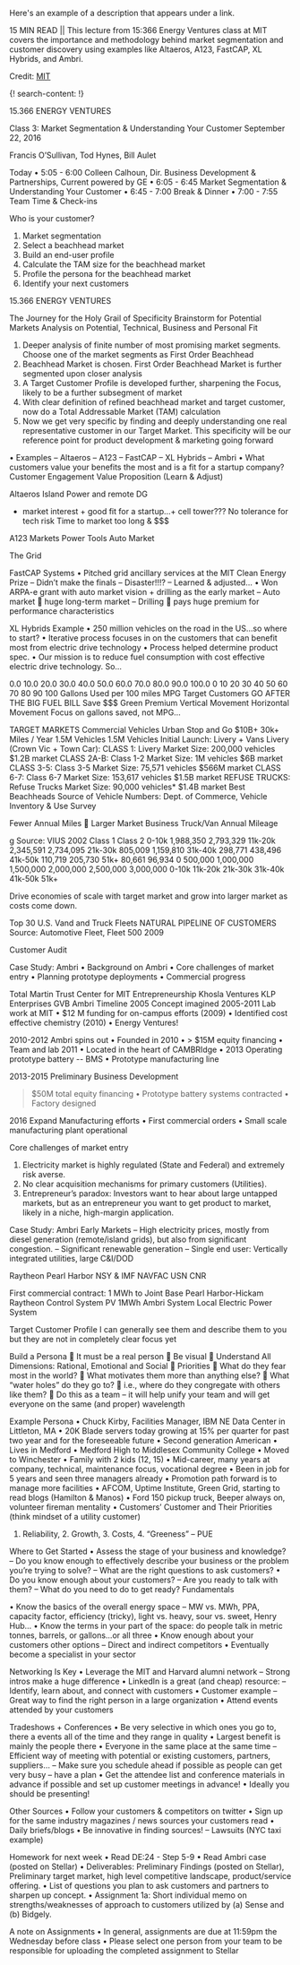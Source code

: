 Here's an example of a description that appears under a link.

15 MIN READ || This lecture from 15:366 Energy Ventures class at MIT covers the importance and methodology behind market segmentation and customer discovery using examples like Altaeros, A123, FastCAP, XL Hybrids, and Ambri. 

Credit: [MIT](http://web.mit.edu/)


{! search-content: !}

 
15.366 ENERGY VENTURES

Class 3: Market Segmentation &
Understanding Your Customer
September 22, 2016
 
Francis O’Sullivan, Tod Hynes, Bill Aulet

Today
• 5:05 - 6:00 Colleen Calhoun, Dir. Business Development & Partnerships, Current powered by GE
• 6:05 - 6:45 Market Segmentation & Understanding Your Customer
• 6:45 - 7:00 Break & Dinner
• 7:00 - 7:55 Team Time & Check-ins
 
 Who is your customer?
 1. Market segmentation
 2. Select a beachhead market
 3. Build an end-user profile
 4. Calculate the TAM size for the beachhead market
 5. Profile the persona for the beachhead market
 9. Identify your next customers
 
 15.366 ENERGY VENTURES
 
 The Journey for the Holy Grail of Specificity
 Brainstorm for Potential Markets
 Analysis on Potential, Technical, Business and Personal Fit
 1. Deeper analysis of finite number of most promising market segments. Choose one of the market segments as First Order Beachhead
 2. Beachhead Market is chosen. First Order Beachhead Market is further segmented upon closer analysis
 3. A Target Customer Profile is developed further, sharpening the Focus, likely to be a further subsegment of market
 4. With clear definition of refined beachhead market and target customer, now do a Total Addressable Market (TAM) calculation
 5. Now we get very specific by finding and deeply understanding one real representative customer in our Target Market. This specificity will be our reference point for product development & marketing going forward
 


• Examples
– Altaeros
– A123
– FastCAP
– XL Hybrids
– Ambri
• What customers value your benefits the most and is a fit for a startup company?
Customer Engagement
Value Proposition
(Learn & Adjust)
 
 
Altaeros
Island Power and remote DG
* market interest + good fit for a startup…+ cell tower???
No tolerance for tech risk
Time to market too long & $$$


A123 Markets
Power Tools
Auto Market

The Grid

FastCAP Systems
• Pitched grid ancillary services at the MIT Clean Energy Prize
– Didn’t make the finals
– Disaster!!!?
– Learned & adjusted…
• Won ARPA-e grant with auto market vision + drilling as the early market
– Auto market  huge long-term market
– Drilling  pays huge premium for performance characteristics

XL Hybrids Example
• 250 million vehicles on the road in the US…so where to start?
• Iterative process focuses in on the customers that can benefit most from electric drive technology
• Process helped determine product spec.
• Our mission is to reduce fuel consumption with cost effective electric drive technology. So…


0.0
10.0
20.0
30.0
40.0
50.0
60.0
70.0
80.0
90.0
100.0
0 10 20 30 40 50 60 70 80 90 100
Gallons Used per 100 miles
MPG
Target Customers
GO AFTER THE BIG FUEL BILL
Save
$$$
Green Premium
Vertical Movement
Horizontal Movement
Focus on gallons saved, not MPG…


TARGET MARKETS
Commercial Vehicles
Urban Stop and Go
$10B+ 30k+ Miles / Year
1.5M Vehicles
1.5M Vehicles
Initial Launch: Livery + Vans
Livery (Crown Vic + Town Car):
CLASS 1:
Livery Market Size:
200,000 vehicles
$1.2B market
CLASS 2A-B:
Class 1-2 Market Size:
1M vehicles
$6B market
CLASS 3-5:
Class 3-5 Market Size:
75,571 vehicles
$566M market
CLASS 6-7:
Class 6-7 Market Size:
153,617 vehicles
$1.5B market
REFUSE TRUCKS:
Refuse Trucks
Market Size:
90,000 vehicles*
$1.4B market
Best Beachheads
Source of Vehicle Numbers: Dept. of Commerce, Vehicle Inventory & Use Survey


Fewer Annual Miles  Larger Market
Business Truck/Van Annual Mileage

g
Source: VIUS 2002
Class 1 Class 2
0-10k 1,988,350 2,793,329
11k-20k 2,345,591 2,734,095
21k-30k 805,009 1,159,810
31k-40k 298,771 438,496
41k-50k 110,719 205,730
51k+ 80,661 96,934
0
500,000
1,000,000
1,500,000
2,000,000
2,500,000
3,000,000
0-10k
11k-20k
21k-30k
31k-40k
41k-50k
51k+

Drive economies of scale with target market and grow into larger market as costs come down.

Top 30 U.S. Vand and Truck Fleets
NATURAL PIPELINE OF CUSTOMERS 
Source: Automotive Fleet, Fleet 500 2009 

Customer Audit

Case Study: Ambri
• Background on Ambri
• Core challenges of market entry
• Planning prototype deployments
• Commercial progress

Total
Martin Trust Center for MIT Entrepreneurship
Khosla Ventures
KLP Enterprises
GVB
Ambri Timeline
2005 Concept imagined
2005-2011 Lab work at MIT
• $12 M funding for on-campus efforts (2009)
• Identified cost effective chemistry (2010)
• Energy Ventures!

2010-2012 Ambri spins out
• Founded in 2010
• > $15M equity financing
• Team and lab 2011
• Located in the heart of CAMBRIdge
• 2013 Operating prototype battery -- BMS
• Prototype manufacturing line

2013-2015 Preliminary Business Development
> $50M total equity financing
• Prototype battery systems contracted
• Factory designed

2016 Expand Manufacturing efforts
• First commercial orders
• Small scale manufacturing plant operational

Core challenges of market entry
1. Electricity market is highly regulated (State and Federal) and extremely risk averse.
2. No clear acquisition mechanisms for primary customers (Utilities).
3. Entrepreneur’s paradox: Investors want to hear about large untapped markets, but as an entrepreneur you want to get product to market, likely in a niche, high-margin application.

Case Study: Ambri
Early Markets
– High electricity prices, mostly from diesel generation (remote/island grids), but also from significant congestion.
– Significant renewable generation
– Single end user: Vertically integrated utilities, large C&I/DOD

Raytheon
Pearl Harbor NSY & IMF
NAVFAC
USN CNR

First commercial contract:
1 MWh to Joint Base Pearl Harbor-Hickam
Raytheon Control System
PV
1MWh Ambri System
Local Electric Power System


Target Customer Profile
I can generally see them and describe them to you but they are not in completely clear focus yet


Build a Persona
 It must be a real person
 Be visual
 Understand All Dimensions: Rational, Emotional and Social
 Priorities
 What do they fear most in the world?
 What motivates them more than anything else?
 What “water holes” do they go to?
 i.e., where do they congregate with others like them?
 Do this as a team – it will help unify your team and will get everyone
on the same (and proper) wavelength


Example Persona
• Chuck Kirby, Facilities Manager, IBM NE Data Center in Littleton, MA
• 20K Blade servers today growing at 15% per quarter for past two year and for the foreseeable future
• Second generation American
• Lives in Medford
• Medford High to Middlesex Community College
• Moved to Winchester
• Family with 2 kids (12, 15)
• Mid-career, many years at company, technical, maintenance focus, vocational degree
• Been in job for 5 years and seen three managers already
• Promotion path forward is to manage more facilities
• AFCOM, Uptime Institute, Green Grid, starting to read blogs (Hamilton & Manos)
• Ford 150 pickup truck, Beeper always on, volunteer fireman mentality
• Customers’ Customer and Their Priorities (think mindset of a utility customer)
1. Reliability, 2. Growth, 3. Costs, 4. “Greeness” – PUE


Where to Get Started
• Assess the stage of your business and
knowledge?
– Do you know enough to effectively describe your business or the problem you’re trying to solve?
– What are the right questions to ask customers?
• Do you know enough about your customers?
– Are you ready to talk with them?
– What do you need to do to get ready?
Fundamentals

• Know the basics of the overall energy space
– MW vs. MWh, PPA, capacity factor, efficiency (tricky), light
vs. heavy, sour vs. sweet, Henry Hub…
• Know the terms in your part of the space: do people talk in metric tonnes, barrels, or gallons…or all three
• Know enough about your customers other options
– Direct and indirect competitors
• Eventually become a specialist in your sector


Networking Is Key
• Leverage the MIT and Harvard alumni network
– Strong intros make a huge difference
• LinkedIn is a great (and cheap) resource:
– Identify, learn about, and connect with customers
• Customer example
– Great way to find the right person in a large organization
• Attend events attended by your customers


Tradeshows + Conferences
• Be very selective in which ones you go to, there a events all of the time and they range in quality
• Largest benefit is mainly the people there
• Everyone in the same place at the same time
– Efficient way of meeting with potential or existing customers, partners, suppliers…
– Make sure you schedule ahead if possible as people can get very busy – have a plan
• Get the attendee list and conference materials in advance if possible and set up customer meetings in advance!
• Ideally you should be presenting!



Other Sources
• Follow your customers & competitors on twitter
• Sign up for the same industry magazines / news sources your customers read
• Daily briefs/blogs
• Be innovative in finding sources!
– Lawsuits (NYC taxi example)


Homework for next week
• Read DE:24 - Step 5-9
• Read Ambri case (posted on Stellar)
• Deliverables: Preliminary Findings (posted on Stellar), Preliminary target market, high level competitive landscape, product/service offering.
• List of questions you plan to ask customers and partners to sharpen up concept.
• Assignment 1a: Short individual memo on strengths/weaknesses of approach to customers utilized by (a) Sense and (b) Bidgely.

A note on Assignments
• In general, assignments are due at 11:59pm the Wednesday before class
• Please select one person from your team to be responsible for uploading the completed assignment to Stellar






